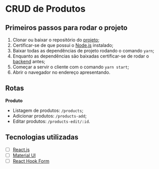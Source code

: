 # CRUD de Produtos

## Primeiros passos para rodar o projeto
1. Clonar ou baixar o repositório do [projeto](https://github.com/Oxyps/product-frontend);
1. Certificar-se de que possui o [Node.js](https://nodejs.org/en/download/) instalado;
1. Baixar todas as dependências de projeto rodando o comando `yarn`;
1. Enquanto as dependências são baixadas certificar-se de rodar o [backend](https://github.com/Oxyps/product-backend) antes;
1. Começar a servir o cliente com o comando `yarn start`;
1. Abrir o navegador no endereço apresentando.

## Rotas

**Produto**
* Listagem de produtos: `/products`;
* Adicionar produtos: `/products-add`;
* Editar produtos: `/products-edit/:id`.

## Tecnologias utilizadas
- [ ] [React.js](https://reactjs.org/docs/getting-started.html)
- [ ] [Material UI](https://material-ui.com/getting-started/installation/)
- [ ] [React Hook Form](https://react-hook-form.com/get-started/)
